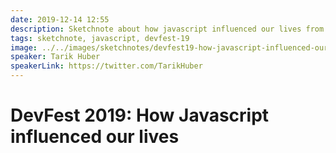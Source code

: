```yaml
---
date: 2019-12-14 12:55
description: Sketchnote about how javascript influenced our lives from DevFest 2019 in Nuremberg
tags: sketchnote, javascript, devfest-19
image: ../../images/sketchnotes/devfest19-how-javascript-influenced-our-lives-small.jpg
speaker: Tarik Huber
speakerLink: https://twitter.com/TarikHuber
---
```


# DevFest 2019: How Javascript influenced our lives
